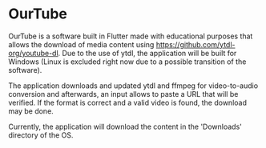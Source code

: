 # OurTube

OurTube is a software built in Flutter made with educational purposes that allows the download of media content using https://github.com/ytdl-org/youtube-dl. Due to the use of ytdl, the application will be built for Windows (Linux is excluded right now due to a possible transition of the software).

The application downloads and updated ytdl and ffmpeg for video-to-audio conversion and afterwards, an input allows to paste a URL that will be verified. If the format is correct and a valid video is found, the download may be done.

Currently, the application will download the content in the 'Downloads' directory of the OS.
